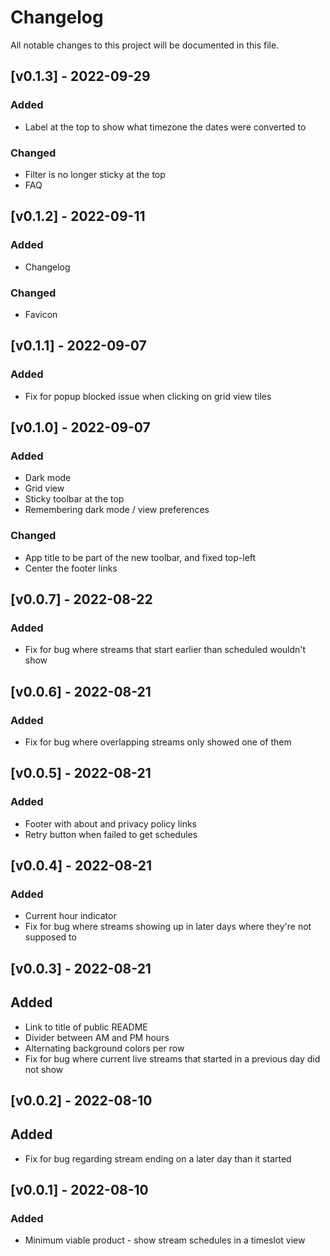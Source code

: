 # Changelog
All notable changes to this project will be documented in this file.

## [v0.1.3] - 2022-09-29
### Added
- Label at the top to show what timezone the dates were converted to

### Changed
- Filter is no longer sticky at the top
- FAQ

## [v0.1.2] - 2022-09-11
### Added
- Changelog

### Changed
- Favicon

## [v0.1.1] - 2022-09-07
### Added
- Fix for popup blocked issue when clicking on grid view tiles

## [v0.1.0] - 2022-09-07
### Added
- Dark mode
- Grid view
- Sticky toolbar at the top
- Remembering dark mode / view preferences

### Changed
- App title to be part of the new toolbar, and fixed top-left
- Center the footer links

## [v0.0.7] - 2022-08-22
### Added
- Fix for bug where streams that start earlier than scheduled wouldn't show

## [v0.0.6] - 2022-08-21
### Added
- Fix for bug where overlapping streams only showed one of them

## [v0.0.5] - 2022-08-21
### Added
- Footer with about and privacy policy links
- Retry button when failed to get schedules

## [v0.0.4] - 2022-08-21
### Added
- Current hour indicator
- Fix for bug where streams showing up in later days where they're not supposed to

## [v0.0.3] - 2022-08-21
## Added
- Link to title of public README
- Divider between AM and PM hours
- Alternating background colors per row
- Fix for bug where current live streams that started in a previous day did not show

## [v0.0.2] - 2022-08-10
## Added
- Fix for bug regarding stream ending on a later day than it started

## [v0.0.1] - 2022-08-10
### Added
- Minimum viable product - show stream schedules in a timeslot view
